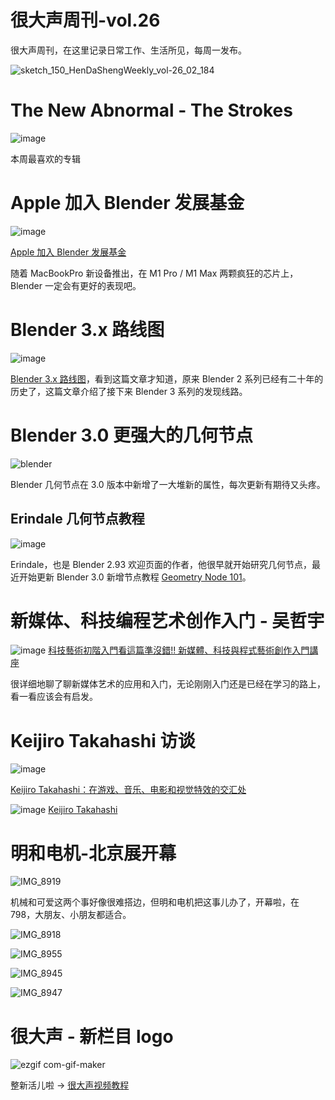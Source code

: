 # 很大声周刊-vol.26
很大声周刊，在这里记录日常工作、生活所见，每周一发布。

![sketch_150_HenDaShengWeekly_vol-26_02_184](https://user-images.githubusercontent.com/20842136/139567021-71de7d0c-91c9-4dff-bc55-59327a91a70d.png)

# The New Abnormal - The Strokes
![image](https://user-images.githubusercontent.com/20842136/139567098-c19e51a5-0343-453d-bb02-801d52e64348.png)

本周最喜欢的专辑

# Apple 加入 Blender 发展基金
![image](https://user-images.githubusercontent.com/20842136/139567989-5c434909-cd2b-4777-b7ec-31629454a4cc.png)

[Apple 加入 Blender 发展基金](https://www.blender.org/press/apple-joins-blender-development-fund/)

随着 MacBookPro 新设备推出，在 M1 Pro / M1 Max 两颗疯狂的芯片上，Blender 一定会有更好的表现吧。

# Blender 3.x 路线图
![image](https://user-images.githubusercontent.com/20842136/139568106-506166b4-3962-4c85-86e4-310e90e569a3.png)

[Blender 3.x 路线图](https://code.blender.org/2021/10/blender-3-x-roadmap/)，看到这篇文章才知道，原来 Blender 2 系列已经有二十年的历史了，这篇文章介绍了接下来 Blender 3 系列的发现线路。

# Blender 3.0 更强大的几何节点
![blender](https://user-images.githubusercontent.com/20842136/139573003-7f433bd6-90a1-4db5-abf4-5ecb86be938a.png)

Blender 几何节点在 3.0 版本中新增了一大堆新的属性，每次更新有期待又头疼。

## Erindale 几何节点教程
![image](https://user-images.githubusercontent.com/20842136/139573174-d79e17c3-9436-4347-b0a9-4b5dcc19336f.png)

Erindale，也是 Blender 2.93 欢迎页面的作者，他很早就开始研究几何节点，最近开始更新 Blender 3.0 新增节点教程 [Geometry Node 101](https://www.youtube.com/c/Erindale)。

# 新媒体、科技编程艺术创作入门 - 吴哲宇
![image](https://user-images.githubusercontent.com/20842136/139617679-f818213f-75da-4e68-ba7e-881b04c0a616.png)
[科技藝術初階入門看這篇準沒錯!! 新媒體、科技與程式藝術創作入門講座](https://www.youtube.com/watch?v=3Fr697MdcF8&t=991s)

很详细地聊了聊新媒体艺术的应用和入门，无论刚刚入门还是已经在学习的路上，看一看应该会有启发。

# Keijiro Takahashi 访谈
![image](https://user-images.githubusercontent.com/20842136/139630424-94048c54-aeb7-47f9-8299-a8ad3c57c466.png)

[Keijiro Takahashi：在游戏、音乐、电影和视觉特效的交汇处](https://articles.roland.com/keijiro-takahashi-at-the-intersection-of-games-music-film-and-vfx/)

![image](https://user-images.githubusercontent.com/20842136/139630954-3c4387d7-42d3-4209-9296-60e8c43a889b.png)
[Keijiro Takahashi](https://www.keijiro.tokyo/)

# 明和电机-北京展开幕
![IMG_8919](https://user-images.githubusercontent.com/20842136/139567491-fcbef5ca-5674-4ca0-ac11-3e58abfc1903.jpeg)

机械和可爱这两个事好像很难搭边，但明和电机把这事儿办了，开幕啦，在 798，大朋友、小朋友都适合。

![IMG_8918](https://user-images.githubusercontent.com/20842136/139567529-13bf2eff-c8b2-4c73-b0e1-7020716363ef.jpeg)

![IMG_8955](https://user-images.githubusercontent.com/20842136/139567541-64bfbe37-a9ce-4553-9c79-37fd27674e0c.jpeg)

![IMG_8945](https://user-images.githubusercontent.com/20842136/139567551-3dfa8ffd-f0ca-4a22-89b1-68f5c6d13124.jpeg)

![IMG_8947](https://user-images.githubusercontent.com/20842136/139567560-4a96fb8b-87d5-4980-b3ef-f0c5844e3e5d.jpeg)

# 很大声 - 新栏目 logo
![ezgif com-gif-maker](https://user-images.githubusercontent.com/20842136/139568468-5b70dd43-cdc5-4a76-b116-6b3a80986423.gif)

整新活儿啦 -> [很大声视频教程](https://space.bilibili.com/25994604/channel/seriesdetail?sid=432601)